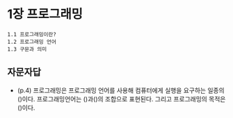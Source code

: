 # 1장 프로그래밍

```
1.1 프로그래밍이란?
1.2 프로그래밍 언어
1.3 구문과 의미
```

## 자문자답

- (p.4) 프로그래밍은 프로그래밍 언어를 사용해 컴퓨터에게 실행을 요구하는 일종의 ()이다. 프로그래밍언어는 ()과()의 조합으로 표현된다. 그리고 프로그래밍의 목적은 ()이다.
